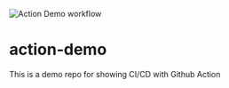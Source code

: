 ![Action Demo workflow](https://github.com/github/docs/actions/workflows/main.yml/badge.svg)

# action-demo
This is a demo repo for showing CI/CD with Github Action
